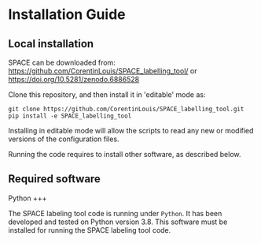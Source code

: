 # Installation Guide

## Local installation

SPACE can be downloaded from: https://github.com/CorentinLouis/SPACE_labelling_tool/ or https://doi.org/10.5281/zenodo.6886528

Clone this repository, and then install it in 'editable' mode as:

```shell
git clone https://github.com/CorentinLouis/SPACE_labelling_tool.git
pip install -e SPACE_labelling_tool
```
Installing in editable mode will allow the scripts to read any new or modified versions of the configuration files.


Running the code requires to install other software, as described below.

## Required software

Python
+++

The SPACE labeling tool code is running under `Python`. It has
been developed and tested on Python version 3.8. This software must be installed for running the SPACE labeling tool code.


